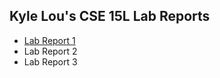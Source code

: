 ## Kyle Lou's CSE 15L Lab Reports

* [Lab Report 1](https://projectsbykyle.github.io/cse15l-lab-reports/lab-report-1-week-0.html)
* Lab Report 2
* Lab Report 3
